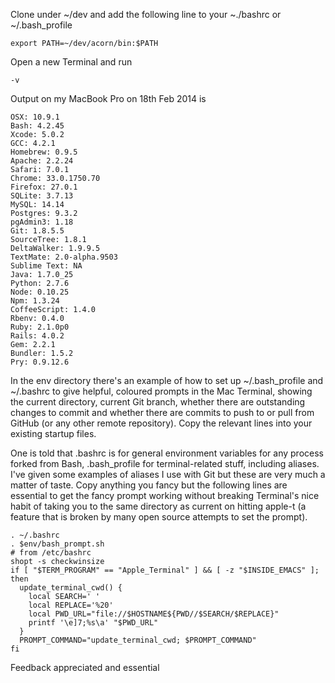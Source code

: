 Clone under ~/dev and add the following line to your ~./bashrc or ~/.bash_profile

    export PATH=~/dev/acorn/bin:$PATH
    
Open a new Terminal and run

    -v
    
Output on my MacBook Pro on 18th Feb 2014 is

    OSX: 10.9.1
    Bash: 4.2.45
    Xcode: 5.0.2
    GCC: 4.2.1
    Homebrew: 0.9.5
    Apache: 2.2.24
    Safari: 7.0.1
    Chrome: 33.0.1750.70
    Firefox: 27.0.1
    SQLite: 3.7.13
    MySQL: 14.14
    Postgres: 9.3.2
    pgAdmin3: 1.18
    Git: 1.8.5.5
    SourceTree: 1.8.1
    DeltaWalker: 1.9.9.5
    TextMate: 2.0-alpha.9503
    Sublime Text: NA
    Java: 1.7.0_25
    Python: 2.7.6
    Node: 0.10.25
    Npm: 1.3.24
    CoffeeScript: 1.4.0
    Rbenv: 0.4.0
    Ruby: 2.1.0p0
    Rails: 4.0.2
    Gem: 2.2.1
    Bundler: 1.5.2
    Pry: 0.9.12.6

In the env directory there's an example of how to set up ~/.bash_profile and ~/.bashrc to give helpful, coloured prompts in the Mac Terminal, showing the current directory, current Git branch, whether there are outstanding changes to commit and whether there are commits to push to or pull from GitHub (or any other remote repository). Copy the relevant lines into your existing startup files. 

One is told that .bashrc is for general environment variables for any process forked from Bash, .bash_profile for terminal-related stuff, including aliases. I've given some examples of aliases I use with Git but these are very much a matter of taste. Copy anything you fancy but the following lines are essential to get the fancy prompt working without breaking Terminal's nice habit of taking you to the same directory as current on hitting apple-t (a feature that is broken by many open source attempts to set the prompt).

    . ~/.bashrc
    . $env/bash_prompt.sh
    # from /etc/bashrc
    shopt -s checkwinsize
    if [ "$TERM_PROGRAM" == "Apple_Terminal" ] && [ -z "$INSIDE_EMACS" ]; then
      update_terminal_cwd() {
        local SEARCH=' '
        local REPLACE='%20'
        local PWD_URL="file://$HOSTNAME${PWD//$SEARCH/$REPLACE}"
        printf '\e]7;%s\a' "$PWD_URL"
      }
      PROMPT_COMMAND="update_terminal_cwd; $PROMPT_COMMAND"
    fi

Feedback appreciated and essential